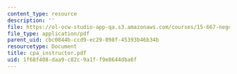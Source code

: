 ```yaml
---
content_type: resource
description: ''
file: https://ol-ocw-studio-app-qa.s3.amazonaws.com/courses/15-667-negotiation-and-conflict-management-spring-2001/1f68f408daa9c82c9a1ff9e8644dba6f_cpa_instructor.pdf
file_type: application/pdf
parent_uid: cbc0844b-ccd9-ec29-098f-45393b46b34b
resourcetype: Document
title: cpa_instructor.pdf
uid: 1f68f408-daa9-c82c-9a1f-f9e8644dba6f
---
```

